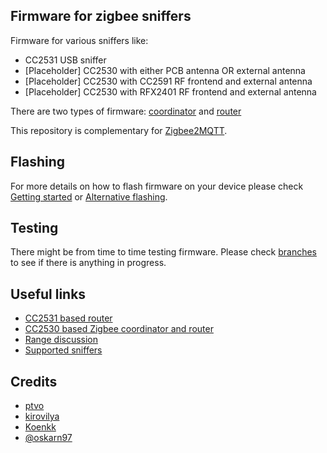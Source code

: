 ## Firmware for zigbee sniffers
Firmware for various sniffers like:
- CC2531 USB sniffer
- [Placeholder] CC2530 with either PCB antenna OR external antenna
- [Placeholder] CC2530 with CC2591 RF frontend and external antenna
- [Placeholder] CC2530 with RFX2401 RF frontend and external antenna

There are two types of firmware: [coordinator](https://github.com/Koenkk/zigbee2mqtt/wiki/Supported-sniffer-devices#zigbee-coordinator) and [router](https://github.com/Koenkk/zigbee2mqtt/wiki/Supported-sniffer-devices#zigbee-router)

This repository is complementary for [Zigbee2MQTT](https://github.com/Koenkk/zigbee2mqtt).

## Flashing
For more details on how to flash firmware on your device please check [Getting started](https://github.com/Koenkk/zigbee2mqtt/wiki/Getting-started) or [Alternative flashing](https://github.com/Koenkk/zigbee2mqtt/wiki/Alternative-firmware-flashing-methods).

## Testing
There might be from time to time testing firmware. Please check [branches](https://github.com/Koenkk/zigbee2mqtt-firmware/branches) to see if there is anything in progress.

## Useful links
* [CC2531 based router](http://ptvo.info/cc2531-based-router-firmware-136/)
* [CC2530 based Zigbee coordinator and router](http://ptvo.info/cc2530-based-zigbee-coordinator-and-router-112/)
* [Range discussion](https://github.com/Koenkk/zigbee2mqtt/issues/52)
* [Supported sniffers](https://github.com/Koenkk/zigbee2mqtt/wiki/Supported-sniffer-devices)

## Credits
* [ptvo](https://github.com/ptvoinfo)
* [kirovilya](https://github.com/kirovilya)
* [Koenkk](https://github.com/Koenk)
* [@oskarn97](https://github.com/oskarn97)